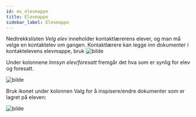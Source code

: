 ```yaml
---
id: ms_elevmappe
title: Elevmappe
sidebar_label: Elevmappe
---
```

Nedtrekkslisten _Velg elev_ inneholder kontaktlærerens elever, og man må velge en kontaktelev om gangen.
Kontaktlærere kan legge inn dokumenter i kontaktelevens elevmappe, bruk ![bilde](https://github.com/BarmanHanssen/iskole/assets/80097133/de01d2e0-92e6-4070-8be0-d709974d429d)

Under kolonnene _Innsyn elev/foresatt_ fremgår det hva som er synlig for elev og foresatt. 


![bilde](https://github.com/BarmanHanssen/iskole/assets/80097133/4f96e17f-933b-407c-bbb6-2cc799afae40)



Bruk ikonet under kolonnen Valg for å inspisere/endre dokumenter som er lagret på eleven: 

![bilde](https://github.com/BarmanHanssen/iskole/assets/80097133/a8c20c7d-069d-4830-a0d7-815a4ca13671)

